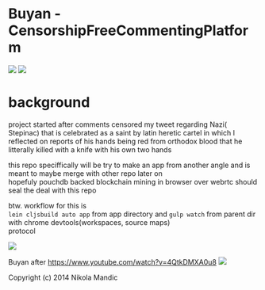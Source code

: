# Buyan - CensorshipFreeCommentingPlatform         
![](https://github.com/NikolaMandic/brandNameFrontendPrototype/blob/master/250px-Ivan_Bilibin_126.gif) ![](https://github.com/NikolaMandic/Buyan/blob/master/a8d3d362bb2a50296a5d813f3c686e50.gif)      
# background
project started after comments censored my tweet regarding Nazi( Stepinac) that is celebrated as a saint by latin heretic cartel in which I reflected on reports of his hands being red from orthodox blood that he litterally killed with a knife with his own two hands      

this repo speciffically will be try to make an app from another angle and is meant to maybe merge with other repo later on    
hopefuly pouchdb backed blockchain mining in browser over webrtc should seal the deal with this repo

btw. workflow for this is     
`lein cljsbuild auto app` from app directory
and `gulp watch` from parent dir with chrome devtools(workspaces, source maps)     
protocol

![](https://github.com/NikolaMandic/brandNameFrontendPrototype/blob/master/cdraw.png)

Buyan after
https://www.youtube.com/watch?v=4QtkDMXA0u8
![](https://github.com/NikolaMandic/brandNameFrontendPrototype/blob/master/Ivanbilibin.jpg)

Copyright (c) 2014 Nikola Mandic
